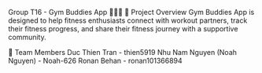 Group T16 - Gym Buddies App 🏋️‍♂️📱
📌 Project Overview
Gym Buddies App is designed to help fitness enthusiasts connect with workout partners, track their fitness progress, and share their fitness journey with a supportive community.

👥 Team Members
Duc Thien Tran - thien5919
Nhu Nam Nguyen (Noah Nguyen) - Noah-626
Ronan Behan - ronan101366894
